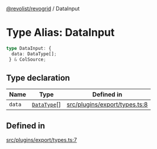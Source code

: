 [@revolist/revogrid](README.md) / DataInput

# Type Alias: DataInput

```ts
type DataInput: {
  data: DataType[];
 } & ColSource;
```

## Type declaration

| Name | Type | Defined in |
| ------ | ------ | ------ |
| `data` | [`DataType`](TypeAlias.DataType.md)[] | [src/plugins/export/types.ts:8](https://github.com/revolist/revogrid/blob/1ac09c9216d3d9dcf169b93db55034b60bfdcc8e/src/plugins/export/types.ts#L8) |

## Defined in

[src/plugins/export/types.ts:7](https://github.com/revolist/revogrid/blob/1ac09c9216d3d9dcf169b93db55034b60bfdcc8e/src/plugins/export/types.ts#L7)
